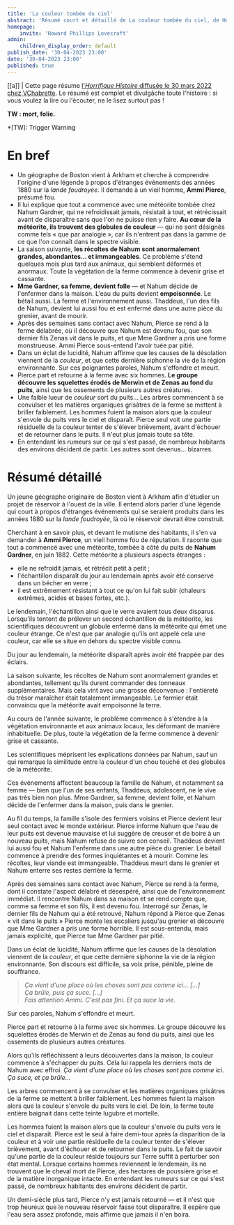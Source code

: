 ```yaml
---
title: 'La couleur tombée du ciel'
abstract: 'Résumé court et détaillé de La couleur tombée du ciel, de Howard Phillips Lovecraft !'
homepage:
    invite: 'Howard Phillips Lovecraft'
admin:
    children_display_order: default
publish_date: '30-04-2023 23:00'
date: '30-04-2023 23:00'
published: true
---
```


[[a]]
| Cette page résume [l'_Horrifique Histoire_ diffusée le 30 mars 2022 chez VChabrette](https://www.twitch.tv/vchabrette). Le résumé est complet et divulgâche toute l'histoire : si vous voulez la lire ou l'écouter, ne le lisez surtout pas !

**TW : mort, folie.**

*[TW]: Trigger Warning

# En bref

- Un géographe de Boston vient à Arkham et cherche à comprendre l'origine d'une légende à propos d'étranges événements des années 1880 sur la _lande foudroyée_. Il demande à un vieil homme, **Ammi Pierce**, présumé fou.
- Il lui explique que tout a commencé avec une météorite tombée chez Nahum Gardner, qui ne refroidissait jamais, résistait à tout, et rétrécissait avant de disparaître sans que l'on ne puisse rien y faire. **Au cœur de la météorite, ils trouvent des globules de couleur**  — qui ne sont désignés comme tels « que par analogie », car ils n'entrent pas dans la gamme de ce que l'on connaît dans le spectre visible.
- La saison suivante, **les récoltes de Nahum sont anormalement grandes, abondantes… et immangeables**. Ce problème s'étend quelques mois plus tard aux animaux, qui semblent déformés et anormaux. Toute la végétation de la ferme commence à devenir grise et cassante.
- **Mme Gardner, sa femme, devient folle**  — et Nahum décide de l'enfermer dans la maison. L'eau du puits devient **empoisonnée**. Le bétail aussi. La ferme et l'environnement aussi. Thaddeus, l'un des fils de Nahum, devient lui aussi fou et est enfermé dans une autre pièce du grenier, avant de mourir.
- Après des semaines sans contact avec Nahum, Pierce se rend à la ferme délabrée, où il découvre que Nahum est devenu fou, que son dernier fils Zenas vit dans le puits, et que Mme Gardner a pris une forme monstrueuse. Ammi Pierce sous-entend l'avoir tuée par pitié.
- Dans un éclat de lucidité, Nahum affirme que les causes de la désolation viennent de la _couleur_, et que cette dernière siphonne la vie de la région environnante. Sur ces poignantes paroles, Nahum s'effondre et meurt.
- Pierce part et retourne à la ferme avec six hommes. **Le groupe découvre les squelettes érodés de Merwin et de Zenas au fond du puits**, ainsi que les ossements de plusieurs autres créatures.
- Une faible lueur de _couleur_ sort du puits… Les arbres commencent à se convulser et les matières organiques grisâtres de la ferme se mettent à briller faiblement. Les hommes fuient la maison alors que la couleur s'envole du puits vers le ciel et disparaît. Pierce seul voit une partie résiduelle de la couleur tenter de s'élever brièvement, avant d'échouer et de retourner dans le puits. Il n'eut plus jamais toute sa tête.
- En entendant les rumeurs sur ce qui s'est passé, de nombreux habitants des environs décident de partir. Les autres sont devenus… bizarres.

# Résumé détaillé

Un jeune géographe originaire de Boston vient à Arkham afin d'étudier un projet de réservoir à l'ouest de la ville. Il entend alors parler d'une légende qui court à propos d'étranges événements qui se seraient produits dans les années 1880 sur la _lande foudroyée_, là où le réservoir devrait être construit.

Cherchant à en savoir plus, et devant le mutisme des habitants, il s'en va demander à **Ammi Pierce**, un vieil homme fou de réputation. Il raconte que tout a commencé avec une météorite, tombée à côté du puits de **Nahum Gardner**, en juin 1882. Cette météorite a plusieurs aspects étranges :

- elle ne refroidit jamais, et rétrécit petit à petit ;
- l'échantillon disparaît du jour au lendemain après avoir été conservé dans un bécher en verre ;
- il est extrêmement résistant à tout ce qu'on lui fait subir (chaleurs extrêmes, acides et bases fortes, etc.).

Le lendemain, l'échantillon ainsi que le verre avaient tous deux disparus. Lorsqu'ils tentent de prélever un second échantillon de la météorite, les scientifiques découvrent un globule enfermé dans la météorite qui émet une couleur étrange. Ce n'est que par analogie qu'ils ont appelé cela une couleur, car elle se situe en dehors du spectre visible connu.

Du jour au lendemain, la météorite disparaît après avoir été frappée par des éclairs.

La saison suivante, les récoltes de Nahum sont anormalement grandes et abondantes, tellement qu'ils durent commander des tonneaux supplémentaires. Mais cela vint avec une grosse déconvenue : l'entièreté du trésor maraîcher était totalement immangeable. Le fermier était convaincu que la météorite avait empoisonné la terre.

Au cours de l'année suivante, le problème commence à s'étendre à la végétation environnante et aux animaux locaux, les déformant de manière inhabituelle. De plus, toute la végétation de la ferme commence à devenir grise et cassante.

Les scientifiques méprisent les explications données par Nahum, sauf un qui remarque la similitude entre la couleur d'un chou touché et des globules de la météorite.

Ces événements affectent beaucoup la famille de Nahum, et notamment sa femme — bien que l'un de ses enfants, Thaddeus, adolescent, ne le vive pas très bien non plus. Mme Gardner, sa femme, devient folle, et Nahum décide de l'enfermer dans la maison, puis dans le grenier.

Au fil du temps, la famille s'isole des fermiers voisins et Pierce devient leur seul contact avec le monde extérieur. Pierce informe Nahum que l'eau de leur puits est devenue mauvaise et lui suggère de creuser et de boire à un nouveau puits, mais Nahum refuse de suivre son conseil. Thaddeus devient lui aussi fou et Nahum l'enferme dans une autre pièce du grenier. Le bétail commence à prendre des formes inquiétantes et à mourir. Comme les récoltes, leur viande est immangeable. Thaddeus meurt dans le grenier et Nahum enterre ses restes derrière la ferme.

Après des semaines sans contact avec Nahum, Pierce se rend à la ferme, dont il constate l'aspect délabré et désespéré, ainsi que de l'environnement immédiat. Il rencontre Nahum dans sa maison et se rend compte que, comme sa femme et son fils, il est devenu fou. Interrogé sur Zenas, le dernier fils de Nahum qui a été retrouvé, Nahum répond à Pierce que Zenas « vit dans le puits » Pierce monte les escaliers jusqu'au grenier et découvre que Mme Gardner a pris une forme horrible. Il est sous-entendu, mais jamais explicité, que Pierce tue Mme Gardner par pitié.

Dans un éclat de lucidité, Nahum affirme que les causes de la désolation viennent de la _couleur_, et que cette dernière siphonne la vie de la région environnante. Son discours est difficile, sa voix prise, pénible, pleine de souffrance.

> _Ça vient d'une place où les choses sont pas comme ici… […]  
> Ça brûle, puis ça suce. […]  
> Fais attention Ammi. C'est pas fini. Et ça suce la vie._

Sur ces paroles, Nahum s'effondre et meurt.

Pierce part et retourne à la ferme avec six hommes. Le groupe découvre les squelettes érodés de Merwin et de Zenas au fond du puits, ainsi que les ossements de plusieurs autres créatures.

Alors qu'ils réfléchissent à leurs découvertes dans la maison, la couleur commence à s'échapper du puits. Cela lui rappela les derniers mots de Nahum avec effroi. _Ça vient d'une place où les choses sont pas comme ici. Ça suce, et ça brûle…_

Les arbres commencent à se convulser et les matières organiques grisâtres de la ferme se mettent à briller faiblement. Les hommes fuient la maison alors que la couleur s'envole du puits vers le ciel. De loin, la ferme toute entière baignait dans cette teinte lugubre et mortelle.

Les hommes fuient la maison alors que la couleur s'envole du puits vers le ciel et disparaît. Pierce est le seul à faire demi-tour après la disparition de la couleur et à voir une partie résiduelle de la couleur tenter de s'élever brièvement, avant d'échouer et de retourner dans le puits. Le fait de savoir qu'une partie de la couleur réside toujours sur Terre suffit à perturber son état mental. Lorsque certains hommes reviennent le lendemain, ils ne trouvent que le cheval mort de Pierce, des hectares de poussière grise et de la matière inorganique intacte. En entendant les rumeurs sur ce qui s'est passé, de nombreux habitants des environs décident de partir.

Un demi-siècle plus tard, Pierce n'y est jamais retourné — et il n'est que trop heureux que le nouveau réservoir fasse tout disparaître. Il espère que l'eau sera assez profonde, mais affirme que jamais il n'en boira.